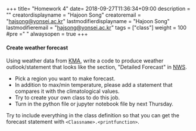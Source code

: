 +++
title= "Homework 4"
date= 2018-09-27T11:36:34+09:00
description = ""
creatordisplayname = "Hajoon Song"
creatoremail = "hajsong@yonsei.ac.kr"
lastmodifierdisplayname = "Hajoon Song"
lastmodifieremail = "hajsong@yonsei.ac.kr"
tags = ["class"]
weight = 100
#pre ="<i class='fa fa-edit' ></i> "
alwaysopen = true
+++

#### Create weather forecast

Using weather data from [KMA](http://www.weather.go.kr/weather/forecast/mid-term_01.jsp), write a code to produce weather outlook/statement that looks like the section, "Detailed Forecast" in [NWS](https://forecast.weather.gov/MapClick.php?lat=32.8769&lon=-117.2365#.W6xEdC-B1-U).

+ Pick a region you want to make forecast.
+ In addition to max/min temperature, please add a statement that compares it with the climatological values.
+ Try to create your own class to do this job.
+ Turn in the python file or jupyter notebook file by next Thursday.

Try to include everything in the class definition so that you can get the forecast statement with ```<Classname>.<printfunction>```.

